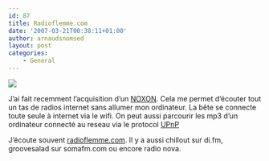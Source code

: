 ```yaml
---
id: 87
title: Radioflemme.com
date: '2007-03-21T00:38:11+01:00'
author: arnaudsnomsed
layout: post
categories:
    - General
---
```


![](/img/noxon.png)

J’ai fait recemment l’acquisition d’un [NOXON](http://entertainfr.terratec.net/modules.php?op=modload&name=News&file=article&sid=237). Cela me permet d’écouter tout un tas de radios internet sans allumer mon ordinateur. La bête se connecte toute seule à internet via le wifi. On peut aussi parcourir les mp3 d’un ordinateur connecté au reseau via le protocol [UPnP](http://fr.wikipedia.org/wiki/Universal_Plug_and_Play)

J’écoute souvent [radioflemme.com](http://www.radioflemme.com/iso_album/Telerama_oct_2006.JPG). Il y a aussi chillout sur di.fm, groovesalad sur somafm.com ou encore radio nova.